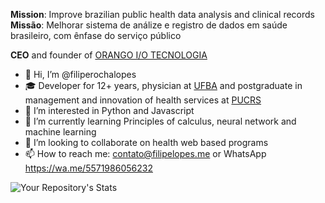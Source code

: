 **Mission**: Improve brazilian public health data analysis and clinical records  
**Missão**: Melhorar sistema de análize e registro de dados em saúde brasileiro, com ênfase do serviço público  

**CEO** and founder of [ORANGO I/O TECNOLOGIA](https://github.com/ORANGO-IO)

- 👋 Hi, I’m @filiperochalopes
- 🎓 Developer for 12+ years, physician at [UFBA](https://www.ufba.br/) and postgraduate in management and innovation of health services at [PUCRS](https://www.pucrs.br/)
- 👀 I’m interested in Python and Javascript
- 🌱 I’m currently learning Principles of calculus, neural network and machine learning
- 💞️ I’m looking to collaborate on health web based programs
- 📫 How to reach me: contato@filipelopes.me or WhatsApp https://wa.me/5571986056232  


![Your Repository's Stats](https://github-readme-stats.vercel.app/api?username=filiperochalopes&show_icons=true&count_private=true&theme=dracula)  


<!---
filiperochalopes/filiperochalopes is a ✨ special ✨ repository because its `README.md` (this file) appears on your GitHub profile.
You can click the Preview link to take a look at your changes.
--->

